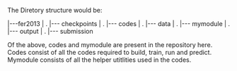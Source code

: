 The Diretory structure would be:

|---fer2013
| . |--- checkpoints
| . |--- codes
| . |--- data
| . |--- mymodule
| . |--- output
| . |--- submission

Of the above, codes and mymodule are present in the repository here. Codes consist of all the codes required to build, train, run and predict. Mymodule consists of all the helper utitlities used in the codes.




